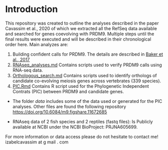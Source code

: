 Introduction
============

This repository was created to outline the analyses described in the paper Cavassim et al., 2020 of which we extracted all the RefSeq data available and searched for genes coevolving with PRDM9. Multiple steps until the final results were executed and will be described in their chronological order here. 
Main analyzes are: 

1. Building confident calls for PRDM9. The details are described in [Baker et al., 2017](https://elifesciences.org/articles/24133)
2. [RNAseq_analyses.md](./RNAseq_analyses.md) Contains scripts used to verify PRDM9 calls using RNA-seq data.
3. [Orthologous_search.md](./Orthologous_search.md) Contains scripts used to identify orthologs of candidate co-evolving meiosis genes across vertebrates (339 species). 
4. [PIC.Rmd](./PIC.Rmd) Contains R script used for the Phylogenetic Independent Contrats (PIC) between PRDM9 and candidate genes.

* The folder *data* includes some of the data used or generated for the PIC analyses. Other files are found the following repository https://doi.org/10.6084/m9.figshare.11672685

* RNAseq data of 2 fish species and 2 reptiles (fastq files):
Is Publicly available at NCBI under the NCBI BioProject: PRJNA605699.

For more information or data access please do not hesitate to contact me! izabelcavassim at g mail . com
